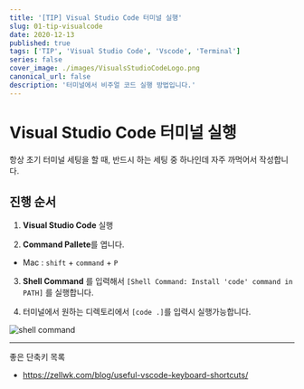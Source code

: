 ```yaml
---
title: '[TIP] Visual Studio Code 터미널 실행'
slug: 01-tip-visualcode
date: 2020-12-13
published: true
tags: ['TIP', 'Visual Studio Code', 'Vscode', 'Terminal']
series: false
cover_image: ./images/VisualsStudioCodeLogo.png
canonical_url: false
description: '터미널에서 비주얼 코드 실행 방법입니다.'
---
```


# Visual Studio Code 터미널 실행

항상 초기 터미널 세팅을 할 때, 반드시 하는 세팅 중 하나인데 자주 까먹어서 작성합니다.

## 진행 순서

1. **Visual Studio Code** 실행

2. **Command Pallete**를 엽니다.

- Mac : `shift` + `command` + `P`

3. **Shell Command** 를 입력해서 `[Shell Command: Install 'code' command in PATH]` 를 실행합니다.

4. 터미널에서 원하는 디렉토리에서 `[code .]`를 입력시 실행가능합니다.

![shell command](https://user-images.githubusercontent.com/42582516/102009071-5b2d5700-3d78-11eb-930e-bbf835c4f60c.png)

---

좋은 단축키 목록

- https://zellwk.com/blog/useful-vscode-keyboard-shortcuts/
